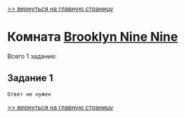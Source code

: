 [>> вернуться на главную страницу](https://github.com/BEPb/tryhackme/blob/master/README.md)

# Комната [Brooklyn Nine Nine]() 

Всего 1 заданиe:
## Задание 1

```commandline
Ответ не нужен
```



[>> вернуться на главную страницу](https://github.com/BEPb/tryhackme/blob/master/README.md)